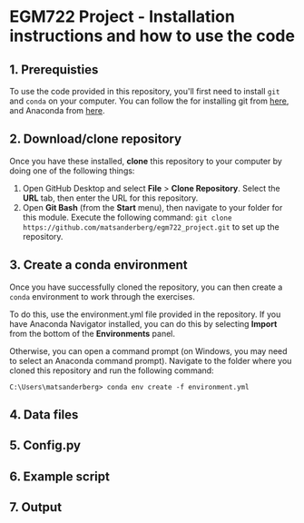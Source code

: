 # EGM722 Project - Installation instructions and how to use the code

## 1. Prerequisties

To use the code provided in this repository, you'll first need to install `git` and `conda` on your computer. You can follow the
for installing git from [here](https://git-scm.com/downloads), and Anaconda from [here](https://docs.anaconda.com/anaconda/install/). 

## 2. Download/clone repository

Once you have these installed, __clone__ this repository to your computer by doing one of the following things:

1. Open GitHub Desktop and select __File__ > __Clone Repository__. Select the __URL__ tab, then enter the URL for this 
   repository.
2. Open __Git Bash__ (from the __Start__ menu), then navigate to your folder for this module. Execute the following command: 
   `git clone https://github.com/matsanderberg/egm722_project.git` to set up the repository. 

## 3. Create a conda environment

Once you have successfully cloned the repository, you can then create a `conda` environment to work through the exercises.

To do this, use the environment.yml file provided in the repository. If you have Anaconda Navigator installed,
you can do this by selecting __Import__ from the bottom of the __Environments__ panel. 

Otherwise, you can open a command prompt (on Windows, you may need to select an Anaconda command prompt). Navigate
to the folder where you cloned this repository and run the following command:

```
C:\Users\matsanderberg> conda env create -f environment.yml
```

## 4. Data files

## 5. Config.py

## 6. Example script

## 7. Output
